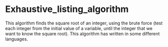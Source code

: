 # Exhaustive_listing_algorithm
This algorithm finds the square root of an integer, using the brute force (test each integer from the initial value of a variable, until the integer that we want to know the square root). This algorithm has written in some different languages.
